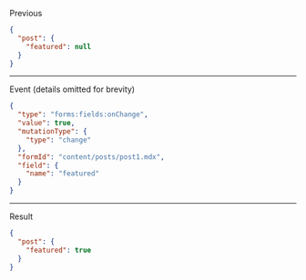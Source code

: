 Previous
```json
{
  "post": {
    "featured": null
  }
}
```
---

Event (details omitted for brevity)
```json
{
  "type": "forms:fields:onChange",
  "value": true,
  "mutationType": {
    "type": "change"
  },
  "formId": "content/posts/post1.mdx",
  "field": {
    "name": "featured"
  }
}
```
---

Result
```json
{
  "post": {
    "featured": true
  }
}
```